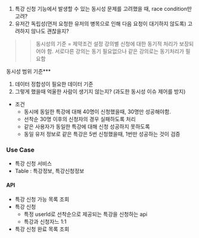 1. 특강 신청 기능에서 발생할 수 있는 동시성 문제를 고려했을 때, race condition만 고려?
2. 유저간 독립성(먼저 요청한 유저의 병목으로 인해 다음 요청이 대기하지 않도록) 고려하지 않나도 괜찮을지?
>> 동시성의 기준 = 제약조건 설정
>> 강의별 신청에 대한 동기적 처리가 보장되어야 함.
>> 서로다른 강의는 동기 필요없으나 같은 강의로는 동기처리가 필요함

동시성 범위 기준***
1) 데이터 정합성이 필요한 데이터 기준
2) 그렇게 했을때 억울한 사람이 생기지 않는지? (과도한 동시성 이슈 제어를 방지)

- 조건
	- 동시에 동일한 특강에 대해 40명이 신청했을때, 30명만 성공해야함.
	- 선착순 30명 이후의 신청자의 경우 실패하도록 처리
	- 같은 사용자가 동일한 특강에 대해 신청 성공하지 못하도록
	- 동일 유저 정보로 같은 특강은 5번 신청했을때, 1번만 성공하는 것이 검증

### Use Case
- 특강 신청 서비스
- Table : 특강정보, 특강신청정보

#### API
- 특강 신청 가능 목록 조회
- 특강 신청
	- 특정 userId로 선착순으로 제공되는 특강을 신청하는 api
	- 특강과 신청자느 1:1
- 특강 신청 완료 목록 조회